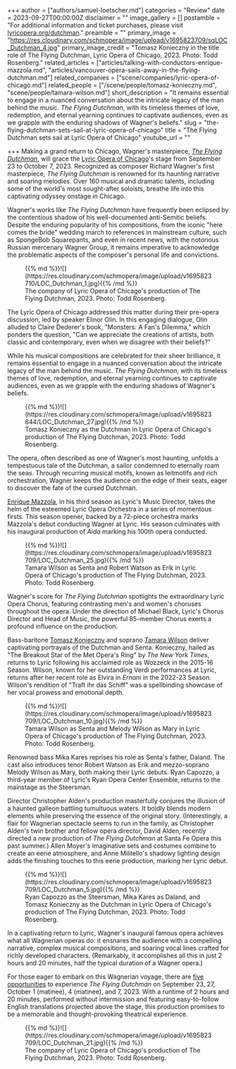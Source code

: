 +++
author = ["authors/samuel-loetscher.md"]
categories = "Review"
date = 2023-09-27T00:00:00Z
disclaimer = ""
image_gallery = []
postamble = "For additional information and ticket purchases, please visit [lyricopera.org/dutchman](https://www.lyricopera.org/shows/upcoming/2023-24/the-flying-dutchman/)."
preamble = ""
primary_image = "https://res.cloudinary.com/schmopera/image/upload/v1695823709/sqLOC_Dutchman_4.jpg"
primary_image_credit = "Tomasz Konieczny in the title role of The Flying Dutchman, Lyric Opera of Chicago, 2023. Photo: Todd Rosenberg."
related_articles = ["articles/talking-with-conductors-enrique-mazzola.md", "articles/vancouver-opera-sails-away-in-the-flying-dutchman.md"]
related_companies = ["scene/companies/lyric-opera-of-chicago.md"]
related_people = ["/scene/people/tomasz-konieczny.md", "scene/people/tamara-wilson.md"]
short_description = "It remains essential to engage in a nuanced conversation about the intricate legacy of the man behind the music. _The Flying Dutchman_, with its timeless themes of love, redemption, and eternal yearning continues to captivate audiences, even as we grapple with the enduring shadows of Wagner's beliefs."
slug = "the-flying-dutchman-sets-sail-at-lyric-opera-of-chicago"
title = "The Flying Dutchman sets sail at Lyric Opera of Chicago"
youtube_url = ""

+++
Making a grand return to Chicago, Wagner's masterpiece, [_The Flying Dutchman_](https://www.lyricopera.org/shows/upcoming/2023-24/the-flying-dutchman/), will grace the [Lyric Opera of Chicago](/scene/companies/lyric-opera-of-chicago/)'s stage from September 23 to October 7, 2023. Recognized as composer Richard Wagner's first masterpiece, _The Flying Dutchman_ is renowned for its haunting narrative and soaring melodies. Over 160 musical and dramatic talents, including some of the world's most sought-after soloists, breathe life into this captivating odyssey onstage in Chicago.

Wagner's works like _The Flying Dutchman_ have frequently been eclipsed by the contentious shadow of his well-documented anti-Semitic beliefs. Despite the enduring popularity of his compositions, from the iconic "here comes the bride" wedding march to references in mainstream culture, such as SpongeBob Squarepants, and even in recent news, with the notorious Russian mercenary Wagner Group, it remains imperative to acknowledge the problematic aspects of the composer's personal life and convictions.

<figure data-type="image">{{% md %}}![](https://res.cloudinary.com/schmopera/image/upload/v1695823710/LOC_Dutchman_1.jpg){{% /md %}}

<figcaption>The company of Lyric Opera of Chicago's production of The Flying Dutchman, 2023. Photo: Todd Rosenberg.</figcaption>  
</figure>

The Lyric Opera of Chicago addressed this matter during their pre-opera discussion, led by speaker Elinor Olin. In this engaging dialogue, Olin alluded to Claire Dederer's book, "Monsters: A Fan's Dilemma," which ponders the question, "Can we appreciate the creations of artists, both classic and contemporary, even when we disagree with their beliefs?"

While his musical compositions are celebrated for their sheer brilliance, it remains essential to engage in a nuanced conversation about the intricate legacy of the man behind the music. _The Flying Dutchman_, with its timeless themes of love, redemption, and eternal yearning continues to captivate audiences, even as we grapple with the enduring shadows of Wagner's beliefs.

<figure data-type="image">{{% md %}}![](https://res.cloudinary.com/schmopera/image/upload/v1695823844/LOC_Dutchman_27.jpg){{% /md %}}

<figcaption>Tomasz Konieczny as the Dutchman in Lyric Opera of Chicago's production of The Flying Dutchman, 2023. Photo: Todd Rosenberg.</figcaption>  
</figure>

The opera, often described as one of Wagner's most haunting, unfolds a tempestuous tale of the Dutchman, a sailor condemned to eternally roam the seas. Through recurring musical motifs, known as leitmotifs and rich orchestration, Wagner keeps the audience on the edge of their seats, eager to discover the fate of the cursed Dutchman.

[Enrique Mazzola](/scene/people/enrique-mazzola/), in his third season as Lyric's Music Director, takes the helm of the esteemed Lyric Opera Orchestra in a series of momentous firsts. This season opener, backed by a 72-piece orchestra marks Mazzola's debut conducting Wagner at Lyric. His season culminates with his inaugural production of _Aida_ marking his 100th opera conducted.

<figure data-type="image">{{% md %}}![](https://res.cloudinary.com/schmopera/image/upload/v1695823709/LOC_Dutchman_25.jpg){{% /md %}}

<figcaption>Tamara Wilson as Senta and Robert Watson as Erik in Lyric Opera of Chicago's production of The Flying Dutchman, 2023. Photo: Todd Rosenberg.</figcaption>  
</figure>

Wagner's score for _The Flying Dutchman_ spotlights the extraordinary Lyric Opera Chorus, featuring contrasting men's and women's choruses throughout the opera. Under the direction of Michael Black, Lyric's Chorus Director and Head of Music, the powerful 85-member Chorus exerts a profound influence on the production.

Bass-baritone [Tomasz Konieczny](/scene/people/tomasz-konieczny/) and soprano [Tamara Wilson](/scene/people/tamara-wilson/) deliver captivating portrayals of the Dutchman and Senta. Konieczny, hailed as "The Breakout Star of the Met Opera's Ring" by _The New York Times_, returns to Lyric following his acclaimed role as Wozzeck in the 2015-16 Season. Wilson, known for her outstanding Verdi performances at Lyric, returns after her recent role as Elvira in _Ernani_ in the 2022-23 Season. Wilson's rendition of "Traft ihr das Schiff" was a spellbinding showcase of her vocal prowess and emotional depth.

<figure data-type="image">{{% md %}}![](https://res.cloudinary.com/schmopera/image/upload/v1695823709/LOC_Dutchman_10.jpg){{% /md %}}

<figcaption>Tamara Wilson as Senta and Melody Wilson as Mary in Lyric Opera of Chicago's production of The Flying Dutchman, 2023. Photo: Todd Rosenberg.</figcaption>  
</figure>

Renowned bass Mika Kares reprises his role as Senta's father, Daland. The cast also introduces tenor Robert Watson as Erik and mezzo-soprano Melody Wilson as Mary, both making their Lyric debuts. Ryan Capozzo, a third-year member of Lyric's Ryan Opera Center Ensemble, returns to the mainstage as the Steersman.

Director Christopher Alden's production masterfully conjures the illusion of a haunted galleon battling tumultuous waters. It boldly blends modern elements while preserving the essence of the original story. (Interestingly, a flair for Wagnerian spectacle seems to run in the family, as Christopher Alden's twin brother and fellow opera director, David Alden, recently directed a new production of _The Flying Dutchman_ at Santa Fe Opera this past summer.) Allen Moyer's imaginative sets and costumes combine to create an eerie atmosphere, and Anne Militello's shadowy lighting design adds the finishing touches to this eerie production, marking her Lyric debut.

<figure data-type="image">{{% md %}}![](https://res.cloudinary.com/schmopera/image/upload/v1695823709/LOC_Dutchman_5.jpg){{% /md %}}

<figcaption>Ryan Capozzo as the Steersman, Mika Kares as Daland, and Tomasz Konieczny as the Dutchman in Lyric Opera of Chicago's production of The Flying Dutchman, 2023. Photo: Todd Rosenberg.</figcaption>  
</figure>

In a captivating return to Lyric, Wagner's inaugural famous opera achieves what all Wagnerian operas do: it ensnares the audience with a compelling narrative, complex musical compositions, and soaring vocal lines crafted for richly developed characters. (Remarkably, it accomplishes all this in just 2 hours and 20 minutes, half the typical duration of a Wagner opera.)

For those eager to embark on this Wagnerian voyage, there are [five opportunities](https://www.lyricopera.org/shows/upcoming/2023-24/the-flying-dutchman/) to experience _The Flying Dutchman_ on September 23, 27, October 1 (matinee), 4 (matinee), and 7, 2023. With a runtime of 2 hours and 20 minutes, performed without intermission and featuring easy-to-follow English translations projected above the stage, this production promises to be a memorable and thought-provoking theatrical experience. 

<figure data-type="image">{{% md %}}![](https://res.cloudinary.com/schmopera/image/upload/v1695823709/LOC_Dutchman_21.jpg){{% /md %}}

<figcaption>The company of Lyric Opera of Chicago's production of The Flying Dutchman, 2023. Photo: Todd Rosenberg.</figcaption>  
</figure>